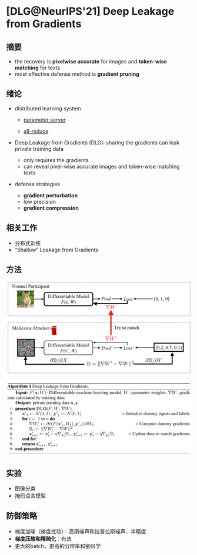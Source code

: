 # [DLG@NeurIPS'21] Deep Leakage from Gradients

## 摘要

- the recovery is **pixelwise accurate** for images and **token-wise matching** for texts
- most effective defense method is **gradient pruning**



## 绪论

- distributed learning system

  - [parameter server](https://zhuanlan.zhihu.com/p/82116922)

  - [all-reduce](https://zhuanlan.zhihu.com/p/100012827)

- Deep Leakage from Gradients (DLG): sharing the gradients can leak private training data

  - only requires the gradients
  - can reveal pixel-wise accurate images and token-wise matching texts

- defense strategies

  - **gradient perturbation**
  - low precision
  - **gradient compression**



## 相关工作

- 分布式训练
- “Shallow” Leakage from Gradients



## 方法

![image-20230711183641291](https://raw.githubusercontent.com/ailianligit/ailianligit.github.io/main/images/202307/20230711_1689071802.png)

![image-20230711183740988](https://raw.githubusercontent.com/ailianligit/ailianligit.github.io/main/images/202307/20230711_1689071862.png)



## 实验

- 图像分类
- 掩码语言模型



## 防御策略

- 梯度加噪（梯度扰动）：高斯噪声和拉普拉斯噪声、半精度
- **梯度压缩和稀疏化**：有效
- 更大的batch，更高的分辨率和密码学